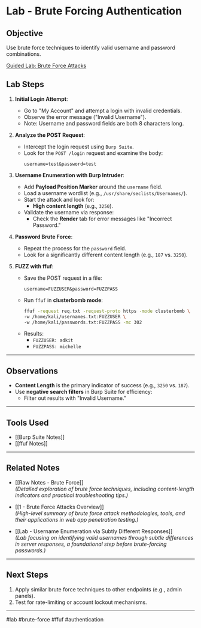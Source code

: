 
# Lab - Brute Forcing Authentication

## Objective
Use brute force techniques to identify valid username and password combinations.

[Guided Lab: Brute Force Attacks](https://portswigger.net/web-security/authentication/password-based/lab-username-enumeration-via-different-responses)

## Lab Steps

1. **Initial Login Attempt**:
   - Go to "My Account" and attempt a login with invalid credentials.
   - Observe the error message ("Invalid Username").
   - Note: Username and password fields are both 8 characters long.

2. **Analyze the POST Request**:
   - Intercept the login request using `Burp Suite`.
   - Look for the `POST /login` request and examine the body:
     ```plaintext
     username=test&password=test
     ```

3. **Username Enumeration with Burp Intruder**:
   
   - Add **Payload Position Marker** around the `username` field.
   - Load a username wordlist (e.g., `/usr/share/seclists/Usernames/`).
   - Start the attack and look for:
     - **High content length** (e.g., `3250`).
   - Validate the username via response:
     - Check the **Render** tab for error messages like "Incorrect Password."

4. **Password Brute Force**:
   - Repeat the process for the `password` field.
   - Look for a significantly different content length (e.g., `187` vs. `3250`).

5. **FUZZ with ffuf**:
   - Save the POST request in a file:
     ```plaintext
     username=FUZZUSER&password=FUZZPASS
     ```
   - Run `ffuf` in **clusterbomb mode**:
     ```bash
     ffuf -request req.txt -request-proto https -mode clusterbomb \
     -w /home/kali/usernames.txt:FUZZUSER \
     -w /home/kali/passwords.txt:FUZZPASS -mc 302
     ```
   - Results:
     - `FUZZUSER: adkit`
     - `FUZZPASS: michelle`

---

## Observations
- **Content Length** is the primary indicator of success (e.g., `3250` vs. `187`).
- Use **negative search filters** in Burp Suite for efficiency:
  - Filter out results with "Invalid Username."

---

## Tools Used
- [[Burp Suite Notes]]
- [[ffuf Notes]]

---

## Related Notes

- [[Raw Notes - Brute Force]]  
    _(Detailed exploration of brute force techniques, including content-length indicators and practical troubleshooting tips.)_
    
- [[1 - Brute Force Attacks Overview]]  
    _(High-level summary of brute force attack methodologies, tools, and their applications in web app penetration testing.)_
    
- [[Lab - Username Enumeration via Subtly Different Responses]]  
    _(Lab focusing on identifying valid usernames through subtle differences in server responses, a foundational step before brute-forcing passwords.)_

---

## Next Steps
1. Apply similar brute force techniques to other endpoints (e.g., admin panels).
2. Test for rate-limiting or account lockout mechanisms.

---

#lab #brute-force #ffuf #authentication
